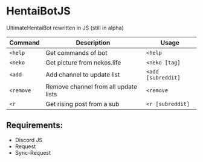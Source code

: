 # HentaiBotJS
UltimateHentaiBot rewritten in JS (still in alpha)

Command | Description | Usage
----------------|-------------|--------
`<help` | Get commands of bot | `<help`
`<neko` | Get picture from nekos.life | `<neko [tag]`
`<add` | Add channel to update list | `<add [subreddit]`
`<remove` | Remove channel from all update lists | `<remove`
`<r` | Get rising post from a sub | `<r [subreddit]`

## Requirements:
- Discord JS
- Request
- Sync-Request
